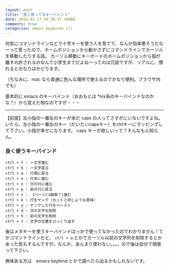 ```yaml
---
layout: post
title: "良く使ってるキーバインド"
date: 2014-02-17 19:38:37 +0900
comments: true
categories: emacs keybinds cli
---
```


何気にコマンドラインなどで十字キーを使う人を見てて、なんか効率悪そうだなーって思ったので、ホームポジションから動かさずにコマンドラインでカーソルを移動したりする話。
カーソル移動にキーボードのホームポジションから指が離すの許されるのなんて小学生までだよねーってのは冗談ですが、リアルに、慣れるとかなりはかどります。

（ちなみに、mac なら普通に色んな場所で使えるのでかなり便利。ブラウザ内でも）

基本的に emacs のキーバインド（おおもとは *nix系のキーバインドなのかな？）から覚えた物なのですが・・・

---


【前提】左小指の一番左のキーが未だ caps
の人ってさすがにいないですよね。いたら、左小指の一番左のキー（だいたいcapsキー）をctrlキーにマッピングして下さい。小指が幸せになります。
caps キーが欲しいッて？そんなもん知らん。

### 良く使うキーバインド

```
ctrl + f : 一文字進む
ctrl + b : 一文字戻る
ctrl + a : 行頭に戻る
ctrl + e : 行末に進む
ctrl + n : 次の行に進む
ctrl + p : 前の行に戻る
ctrl + v :  1ページ(1画面？)進む
crtl + k : 行をヤンク（カットと同じような意味）
ctrl + y : ヤンクした行をペースト
ctrl + d : 次の文字を削除
ctrl + h : 前の文字を削除
ctrl + t : 文字の位置をひっくり返す
```

後はメタキーを使うキーバインドばっかで使ってなかったのでわかりません！てかコマンドラインだと、
`ctrl + w` とかでカーソル以前の文字列を削除するとかあった気もするんですが。なんか、あんまり使わない。。。。ので後は自分で頑張って下さい。

  興味ある方は　emacs keybind とかで調べたら出るかもしれないです。
